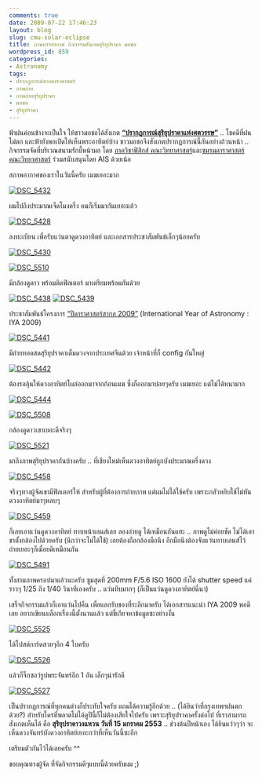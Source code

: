 ```yaml
---
comments: true
date: 2009-07-22 17:46:23
layout: blog
slug: cmu-solar-eclipse
title: ภาพบรรยากาศ กิจกรรมสังเกตสุริยุปราคา มอชอ
wordpress_id: 859
categories:
- Astronomy
tags:
- ปรากฏการณ์ทางดาราศาสตร์
- ภาพถ่าย
- ภาพถ่ายสุริยุปราคา
- มอชอ
- สุริยุปราคา
---
```


ฟ้าฝนค่อนข้างจะเป็นใจ ให้ชาวมอชอได้สังเกต **[“ปรากฏการณ์สุริยุปราคาแห่งศตวรรษ”](http://www.armno.in.th/20090512/%E0%B8%AA%E0%B8%B8%E0%B8%A3%E0%B8%B4%E0%B8%A2%E0%B8%B8%E0%B8%9B%E0%B8%A3%E0%B8%B2%E0%B8%84%E0%B8%B2%E0%B9%80%E0%B8%95%E0%B9%87%E0%B8%A1%E0%B8%94%E0%B8%A7%E0%B8%87%E0%B9%81%E0%B8%AB%E0%B9%88%E0%B8%87)** .. โชคดีที่ฝนไม่ตก และฟ้ายังพอเปิดให้เห็นพระอาทิตย์บ้าง ชาวมอชอจึงสังเกตปรากฏการณ์นี้กันอย่างถ้วนหน้า .. กิจกรรมจัดที่บริเวณสนามรักบี้หน้ามอ โดย [ภาควิชาฟิสิกส์ คณะวิทยาศาสตร์](http://physics.science.cmu.ac.th/)และ[ชมรมดาราศาสตร์ คณะวิทยาศาสตร์](http://www.science.cmu.ac.th/observatory/astroclub/index.html) ร่วมสนับสนุนโดย AIS ด้วยเน้อ

 

สภาพอากาศของเราในวันนี้ครับ เมฆเยอะมาก

 

[![DSC_5432](http://www.armno.in.th/wp-content/uploads/5b6f7044d0f9_F08E/DSC_5432_thumb.jpg)](http://www.armno.in.th/wp-content/uploads/5b6f7044d0f9_F08E/DSC_5432.jpg)

 

ผมไปถึงประมาณเจ็ดโมงครึ่ง คนก็เริ่มมากันเยอะแล้ว

 

[![DSC_5428](http://www.armno.in.th/wp-content/uploads/5b6f7044d0f9_F08E/DSC_5428_thumb.jpg)](http://www.armno.in.th/wp-content/uploads/5b6f7044d0f9_F08E/DSC_5428.jpg)

  

 

ลงทะเบียน เพื่อรับแว่นตาดูดวงอาทิตย์ และเอกสารประชาสัมพันธ์เล็กๆน้อยครับ

 

[![DSC_5430](http://www.armno.in.th/wp-content/uploads/5b6f7044d0f9_F08E/DSC_5430_thumb.jpg)](http://www.armno.in.th/wp-content/uploads/5b6f7044d0f9_F08E/DSC_5430.jpg)

 

[![DSC_5510](http://www.armno.in.th/wp-content/uploads/5b6f7044d0f9_F08E/DSC_5510_thumb.jpg)](http://www.armno.in.th/wp-content/uploads/5b6f7044d0f9_F08E/DSC_5510.jpg)

 

มีกล้องดูดาว พร้อมติดฟิลเตอร์ มาเตรียมพร้อมกันด้วย

 

[![DSC_5438](http://www.armno.in.th/wp-content/uploads/5b6f7044d0f9_F08E/DSC_5438_thumb.jpg)](http://www.armno.in.th/wp-content/uploads/5b6f7044d0f9_F08E/DSC_5438.jpg) [![DSC_5439](http://www.armno.in.th/wp-content/uploads/5b6f7044d0f9_F08E/DSC_5439_thumb.jpg)](http://www.armno.in.th/wp-content/uploads/5b6f7044d0f9_F08E/DSC_5439.jpg)

 

ประชาสัมพันธ์โครงการ [“ปีดาราศาสตร์สากล 2009”](http://www.astronomy2009.org/) (International Year of Astronomy : IYA 2009) 

 

[![DSC_5441](http://www.armno.in.th/wp-content/uploads/5b6f7044d0f9_F08E/DSC_5441_thumb.jpg)](http://www.armno.in.th/wp-content/uploads/5b6f7044d0f9_F08E/DSC_5441.jpg)

 

มีถ่ายทอดสดสุริยุปราคาเต็มดวงจากประเทศจีนด้วย เจ้าหน้าที่ก็ config กันใหญ่

 

[![DSC_5442](http://www.armno.in.th/wp-content/uploads/5b6f7044d0f9_F08E/DSC_5442_thumb.jpg)](http://www.armno.in.th/wp-content/uploads/5b6f7044d0f9_F08E/DSC_5442.jpg)

 

ต้องรอลุ้นให้ดวงอาทิตย์โผล่ออกมาจากก้อนเมฆ ซึ่งก็ออกมาบ่อยๆครับ เมฆเยอะ แต่ไม่ได้หนามาก

 

[![DSC_5444](http://www.armno.in.th/wp-content/uploads/5b6f7044d0f9_F08E/DSC_5444_thumb.jpg)](http://www.armno.in.th/wp-content/uploads/5b6f7044d0f9_F08E/DSC_5444.jpg)

 

[![DSC_5508](http://www.armno.in.th/wp-content/uploads/5b6f7044d0f9_F08E/DSC_5508_thumb.jpg)](http://www.armno.in.th/wp-content/uploads/5b6f7044d0f9_F08E/DSC_5508.jpg)

 

กล้องดูดาวเขาเยอะดีจริงๆ

 

[![DSC_5521](http://www.armno.in.th/wp-content/uploads/5b6f7044d0f9_F08E/DSC_5521_thumb.jpg)](http://www.armno.in.th/wp-content/uploads/5b6f7044d0f9_F08E/DSC_5521.jpg)

 

มาถึงภาพสุริยุปราคากันบ้างครับ .. ที่เชียงใหม่เห็นดวงอาทิตย์ถูกบังประมาณครึ่งดวง

 

[![DSC_5458](http://www.armno.in.th/wp-content/uploads/5b6f7044d0f9_F08E/DSC_5458_thumb.jpg)](http://www.armno.in.th/wp-content/uploads/5b6f7044d0f9_F08E/DSC_5458.jpg)

 

จริงๆทางผู้จัดเขามีฟิลเตอร์ให้ สำหรับผู้ที่ต้องการถ่ายภาพ แต่ผมไม่ได้ใช้ครับ เพราะกลัวหยิบใช้ไม่ทัน ดวงอาทิตย์มาๆหลบๆ 

 

[![DSC_5459](http://www.armno.in.th/wp-content/uploads/5b6f7044d0f9_F08E/DSC_5459_thumb.jpg)](http://www.armno.in.th/wp-content/uploads/5b6f7044d0f9_F08E/DSC_5459.jpg)

 

ก็เลยเอาแว่นดูดวงอาทิตย์ ทาบหน้าเลนส์เลย ลองถ่ายดู ได้เหมือนกันแฮะ .. ภาพดูไม่ค่อยชัด ไม่ได้เอาขาตั้งกล้องไปด้วยครับ (นึกว่าจะไม่ได้ใช้) เลยต้องถือกล้องมือนึง อีกมือนึงต้องจับแว่นทาบเลนส์ไว้ ถ่ายเยอะๆก็เมื่อยดีเหมือนกัน

 

[![DSC_5491](http://www.armno.in.th/wp-content/uploads/5b6f7044d0f9_F08E/DSC_5491_thumb.jpg)](http://www.armno.in.th/wp-content/uploads/5b6f7044d0f9_F08E/DSC_5491.jpg)

 

ทั้งสามภาพครอปมาแล้วนะครับ ซูมสุดที่ 200mm F/5.6 ISO 1600 ยังได้ shutter speed แค่ราวๆ 1/25 ถึง 1/40 วินาทีเองครับ .. แว่นทึบมากๆ (ก็เป็นแว่นดูดวงอาทิตย์นี่นา)

 

เสร็จกิจกรรมแล้วก็เอาแว่นไปคืน เพื่อแลกรับของที่ระลึกมาครับ ได้เอกสารแนะนำ IYA 2009 พอดีเลย อยากเขียนบล็อกเรื่องนี้ตั้งนานแล้ว แต่ขี้เกียจหาข้อมูลซะอย่างงั้น

 

[![DSC_5525](http://www.armno.in.th/wp-content/uploads/5b6f7044d0f9_F08E/DSC_5525_thumb.jpg)](http://www.armno.in.th/wp-content/uploads/5b6f7044d0f9_F08E/DSC_5525.jpg)

 

ได้โปสต์การ์ดสวยๆอีก 4 ใบครับ

 

[![DSC_5526](http://www.armno.in.th/wp-content/uploads/5b6f7044d0f9_F08E/DSC_5526_thumb.jpg)](http://www.armno.in.th/wp-content/uploads/5b6f7044d0f9_F08E/DSC_5526.jpg)

 

แล้วก็จิ๊กซอว์รูปพระจันทร์อีก 1 อัน เล็กๆน่ารักดี

 

[![DSC_5527](http://www.armno.in.th/wp-content/uploads/5b6f7044d0f9_F08E/DSC_5527_thumb.jpg)](http://www.armno.in.th/wp-content/uploads/5b6f7044d0f9_F08E/DSC_5527.jpg)

 

เป็นปรากฏการณ์ที่ทุกคนต่างก็ประทับใจครับ แถมได้ความรู้อีกด้วย .. (ได้ยินว่าที่กรุงเทพฯฝนตกด้วย?) สำหรับใครที่พลาดไม่ได้ดูปีนี้ก็ไม่ต้องเสียใจไปครับ เพราะสุริยุปราคาครั้งต่อไป ที่เราสามารถสังเกตเห็นได้ คือ **สุริยุปราคาวงแหวน วันที่ 15 มกราคม 2553** .. ช่วงต้นปีหน้าเอง ได้ยินแว่วๆว่า จะเห็นดวงจันทร์บังดวงอาทิตย์เยอะกว่าที่เห็นวันนี้ซะอีก 

 

เตรียมตัวกันไว้ได้เลยครับ ^^

 

ขอบคุณทางผู้จัด ที่จัดกิจกรรมดีๆแบบนี้ด้วยครับผม ;)
